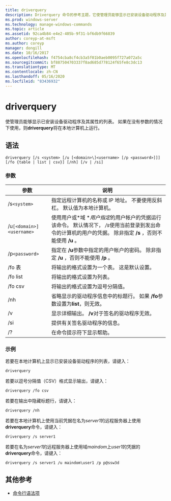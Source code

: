 ```yaml
---
title: driverquery
description: Driverquery 命令的参考主题，它使管理员能够显示已安装设备驱动程序及其属性的列表。
ms.prod: windows-server
ms.technology: manage-windows-commands
ms.topic: article
ms.assetid: 92ca4b84-e4e2-405b-9f31-bf6db9f66839
author: coreyp-at-msft
ms.author: coreyp
manager: dongill
ms.date: 10/16/2017
ms.openlocfilehash: f4754cba8cf4cb3a5f01b0aeb0095f727a072a5c
ms.sourcegitcommit: bf887504703337f8ad685d778124f65fe8c3dc13
ms.translationtype: MT
ms.contentlocale: zh-CN
ms.lasthandoff: 05/16/2020
ms.locfileid: "83436932"
---
```

# <a name="driverquery"></a>driverquery

使管理员能够显示已安装设备驱动程序及其属性的列表。 如果在没有参数的情况下使用，则**driverquery**将在本地计算机上运行。

## <a name="syntax"></a>语法

```
driverquery [/s <system> [/u [<domain>\]<username> [/p <password>]]] [/fo {table | list | csv}] [/nh] [/v | /si]
```

### <a name="parameters"></a>参数

| 参数 | 说明 |
| --------- |------------ |
| /s`<system>` | 指定远程计算机的名称或 IP 地址。 不要使用反斜杠。 默认值为本地计算机。 |
| /u`[<domain>]<username>` | 使用用户或*域 \**用户指定*的用户帐户的凭据运行该命令。 默认情况下， */s*使用当前登录到发出命令的计算机的用户的凭据。 除非指定 **/s** ，否则不能使用 **/u** 。 |
| /p`<password>` | 指定在 **/u**参数中指定的用户帐户的密码。 除非指定 **/u** ，否则不能使用 **/p** 。 |
| /fo 表 | 将输出的格式设置为一个表。 这是默认设置。 |
| /fo list | 将输出的格式设置为列表。 |
| /fo csv | 将输出的格式设置为逗号分隔值。 |
| /nh | 省略显示的驱动程序信息中的标题行。 如果 **/fo**参数设置为**list**，则无效。 |
| /v | 显示详细输出。 **/v**对于签名的驱动程序无效。 |
| /si | 提供有关签名驱动程序的信息。 |
| /? | 在命令提示符下显示帮助。 |

### <a name="examples"></a>示例

若要在本地计算机上显示已安装设备驱动程序的列表，请键入：

```
driverquery
```

若要以逗号分隔值（CSV）格式显示输出，请键入：

```
driverquery /fo csv
```

若要在输出中隐藏标题行，请键入：

```
driverquery /nh
```

若要在本地计算机上使用当前凭据在名为*server1*的远程服务器上使用**driverquery**命令，请键入：

```
driverquery /s server1
```

若要在名为*server1*的远程服务器上使用域*maindom*上*user1*的凭据的**driverquery**命令，请键入：

```
driverquery /s server1 /u maindom\user1 /p p@ssw3d
```

## <a name="additional-references"></a>其他参考

- [命令行语法项](command-line-syntax-key.md)